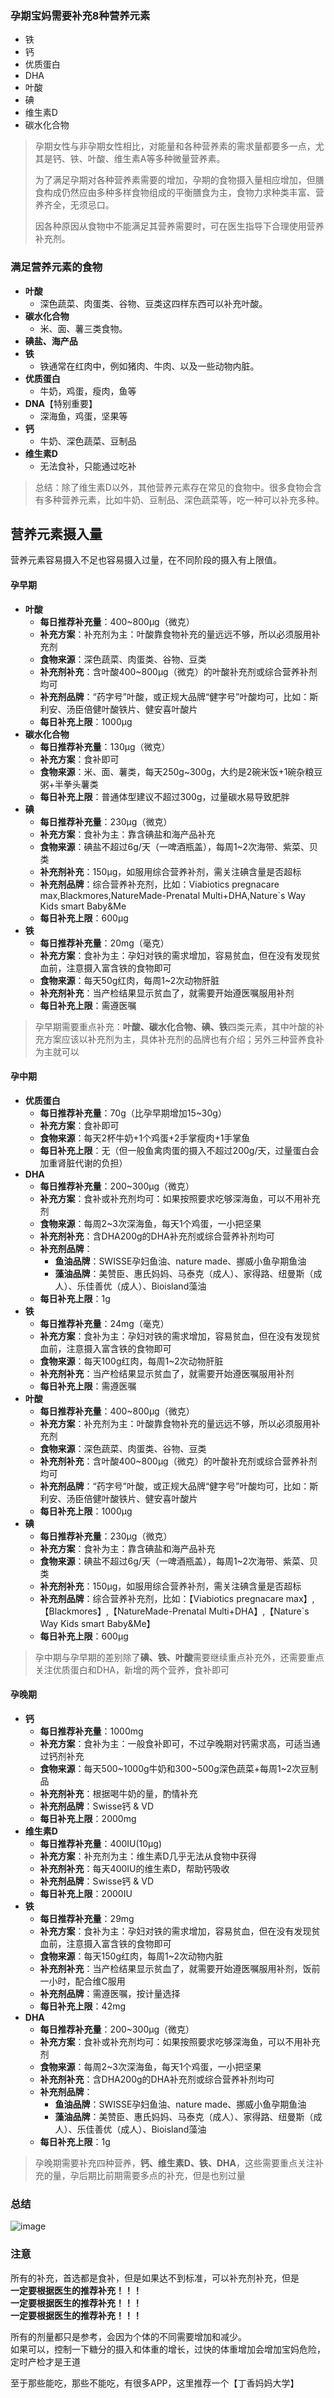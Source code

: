 ### 孕期宝妈需要补充8种营养元素
- 铁
- 钙
- 优质蛋白
- DHA
- 叶酸
- 碘
- 维生素D
- 碳水化合物

> 孕期女性与非孕期女性相比，对能量和各种营养素的需求量都要多一点，尤其是钙、铁、叶酸、维生素A等多种微量营养素。  
> 
> 为了满足孕期对各种营养素需要的增加，孕期的食物摄入量相应增加，但膳食构成仍然应由多种多样食物组成的平衡膳食为主，食物力求种类丰富、营养齐全，无须忌口。
> 
> 因各种原因从食物中不能满足其营养需要时，可在医生指导下合理使用营养补充剂。

### 满足营养元素的食物
- **叶酸**
	- 深色蔬菜、肉蛋类、谷物、豆类这四样东西可以补充叶酸。
- **碳水化合物**
	- 米、面、薯三类食物。
- **碘盐、海产品**
- **铁**
	- 铁通常在红肉中，例如猪肉、牛肉、以及一些动物内脏。
- **优质蛋白**
	- 牛奶，鸡蛋，瘦肉，鱼等
- **DNA**【特别重要】
	- 深海鱼，鸡蛋，坚果等
- **钙**
	- 牛奶、深色蔬菜、豆制品
- **维生素D**
	- 无法食补，只能通过吃补

> 总结：除了维生素D以外，其他营养元素存在常见的食物中。很多食物会含有多种营养元素，比如牛奶、豆制品、深色蔬菜等，吃一种可以补充多种。

## 营养元素摄入量
营养元素容易摄入不足也容易摄入过量，在不同阶段的摄入有上限值。

#### 孕早期
- **叶酸**
	- **每日推荐补充量**：400~800μg（微克）
	- **补充方案**：补充剂为主：叶酸靠食物补充的量远远不够，所以必须服用补充剂
	- **食物来源**：深色蔬菜、肉蛋类、谷物、豆类
	- **补充剂补充**：含叶酸400~800μg（微克）的叶酸补充剂或综合营养补剂均可
	- **补充剂品牌**：“药字号”叶酸，或正规大品牌“健字号”叶酸均可，比如：斯利安、汤臣倍健叶酸铁片、健安喜叶酸片
	- **每日补充上限**：1000μg
- **碳水化合物**
	- **每日推荐补充量**：130μg（微克）
	- **补充方案**：食补即可
	- **食物来源**：米、面、薯类，每天250g~300g，大约是2碗米饭+1碗杂粮豆粥+半拳头薯类
	- **每日补充上限**：普通体型建议不超过300g，过量碳水易导致肥胖
- **碘**
	- **每日推荐补充量**：230μg（微克）
	- **补充方案**：食补为主：靠含碘盐和海产品补充
	- **食物来源**：碘盐不超过6g/天（一啤酒瓶盖），每周1~2次海带、紫菜、贝类
	- **补充剂补充**：150μg，如服用综合营养补剂，需关注碘含量是否超标
	- **补充剂品牌**：综合营养补充剂，比如：Viabiotics pregnacare max,Blackmores,NatureMade-Prenatal Multi+DHA,Nature`s Way Kids smart Baby&Me
	- **每日补充上限**：600μg
- **铁**
	- **每日推荐补充量**：20mg（毫克）
	- **补充方案**：食补为主：孕妇对铁的需求增加，容易贫血，但在没有发现贫血前，注意摄入富含铁的食物即可
	- **食物来源**：每天50g红肉，每周1~2次动物肝脏
	- **补充剂补充**：当产检结果显示贫血了，就需要开始遵医嘱服用补剂
	- **每日补充上限**：需遵医嘱
> 孕早期需要重点补充：**叶酸、碳水化合物、碘、铁**四类元素，其中叶酸的补充方案应该以补充剂为主，具体补充剂的品牌也有介绍；另外三种营养食补为主就可以

#### 孕中期
- **优质蛋白**
	- **每日推荐补充量**：70g（比孕早期增加15~30g）
	- **补充方案**：食补即可
	- **食物来源**：每天2杯牛奶+1个鸡蛋+2手掌瘦肉+1手掌鱼
	- **每日补充上限**：无（但一般鱼禽肉蛋的摄入不超过200g/天，过量蛋白会加重肾脏代谢的负担）
- **DHA**
	- **每日推荐补充量**：200~300μg（微克）
	- **补充方案**：食补或补充剂均可：如果按照要求吃够深海鱼，可以不用补充剂
	- **食物来源**：每周2~3次深海鱼，每天1个鸡蛋，一小把坚果
	- **补充剂补充**：含DHA200g的DHA补充剂或综合营养补剂均可
	- **补充剂品牌**：
		- **鱼油品牌**：SWISSE孕妇鱼油、nature made、挪威小鱼孕期鱼油
		- **藻油品牌**：美赞臣、惠氏妈妈、马泰克（成人）、家得路、纽曼斯（成人）、乐佳善优（成人）、Bioisland藻油
	- **每日补充上限**：1g
- **铁**
	- **每日推荐补充量**：24mg（毫克）
	- **补充方案**：食补为主：孕妇对铁的需求增加，容易贫血，但在没有发现贫血前，注意摄入富含铁的食物即可
	- **食物来源**：每天100g红肉，每周1~2次动物肝脏
	- **补充剂补充**：当产检结果显示贫血了，就需要开始遵医嘱服用补剂
	- **每日补充上限**：需遵医嘱
- **叶酸**
	- **每日推荐补充量**：400~800μg（微克）
	- **补充方案**：补充剂为主：叶酸靠食物补充的量远远不够，所以必须服用补充剂
	- **食物来源**：深色蔬菜、肉蛋类、谷物、豆类
	- **补充剂补充**：含叶酸400~800μg（微克）的叶酸补充剂或综合营养补剂均可
	- **补充剂品牌**：“药字号”叶酸，或正规大品牌“健字号”叶酸均可，比如：斯利安、汤臣倍健叶酸铁片、健安喜叶酸片
	- **每日补充上限**：1000μg
- **碘**
	- **每日推荐补充量**：230μg（微克）
	- **补充方案**：食补为主：靠含碘盐和海产品补充
	- **食物来源**：碘盐不超过6g/天（一啤酒瓶盖），每周1~2次海带、紫菜、贝类
	- **补充剂补充**：150μg，如服用综合营养补剂，需关注碘含量是否超标
	- **补充剂品牌**：综合营养补充剂，比如：【Viabiotics pregnacare max】,【Blackmores】,【NatureMade-Prenatal Multi+DHA】,【Nature`s Way Kids smart Baby&Me】
	- **每日补充上限**：600μg
> 孕中期与孕早期的差别除了**碘、铁、叶酸**需要继续重点补充外，还需要重点关注优质蛋白和DHA，新增的两个营养，食补即可

#### 孕晚期
- **钙**
	- **每日推荐补充量**：1000mg
	- **补充方案**：食补为主：一般食补即可，不过孕晚期对钙需求高，可适当通过钙剂补充
	- **食物来源**：每天500~1000g牛奶和300~500g深色蔬菜+每周1~2次豆制品
	- **补充剂补充**：根据喝牛奶的量，酌情补充
	- **补充剂品牌**：Swisse钙 & VD
	- **每日补充上限**：2000mg
- **维生素D**
	- **每日推荐补充量**：400IU(10μg)
	- **补充方案**：补充剂为主：维生素D几乎无法从食物中获得
	- **补充剂补充**：每天400IU的维生素D，帮助钙吸收
	- **补充剂品牌**：Swisse钙 & VD
	- **每日补充上限**：2000IU
- **铁**
	- **每日推荐补充量**：29mg
	- **补充方案**：食补为主：孕妇对铁的需求增加，容易贫血，但在没有发现贫血前，注意摄入富含铁的食物即可
	- **食物来源**：每天150g红肉，每周1~2次动物内脏
	- **补充剂补充**：当产检结果显示贫血了，就需要开始遵医嘱服用补剂，饭前一小时，配合维C服用
	- **补充剂品牌**：需遵医嘱，按计量选择
	- **每日补充上限**：42mg
- **DHA**
	- **每日推荐补充量**：200~300μg（微克）
	- **补充方案**：食补或补充剂均可：如果按照要求吃够深海鱼，可以不用补充剂
	- **食物来源**：每周2~3次深海鱼，每天1个鸡蛋，一小把坚果
	- **补充剂补充**：含DHA200g的DHA补充剂或综合营养补剂均可
	- **补充剂品牌**：
		- **鱼油品牌**：SWISSE孕妇鱼油、nature made、挪威小鱼孕期鱼油
		- **藻油品牌**：美赞臣、惠氏妈妈、马泰克（成人）、家得路、纽曼斯（成人）、乐佳善优（成人）、Bioisland藻油
	- **每日补充上限**：1g

> 孕晚期需要补充四种营养，**钙、维生素D、铁、DHA**，这些需要重点关注补充的量，孕后期比前期需要多点的补充，但是也别过量

### 总结
![image](https://github.com/jsunlove/PregnantBeauty/blob/master/images/%E5%BE%AE%E4%BF%A1%E5%9B%BE%E7%89%87_20191205091156.jpg)


### 注意
所有的补充，首选都是食补，但是如果达不到标准，可以补充剂补充，但是  
**一定要根据医生的推荐补充！！！**  
**一定要根据医生的推荐补充！！！**  
**一定要根据医生的推荐补充！！！**  

所有的剂量都只是参考，会因为个体的不同需要增加和减少。  
如果可以，控制一下糖分的摄入和体重的增长，过快的体重增加会增加宝妈危险，定时产检才是王道

至于那些能吃，那些不能吃，有很多APP，这里推荐一个【丁香妈妈大学】
